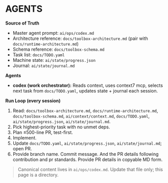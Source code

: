 # AGENTS

**Source of Truth**  
- Master agent prompt: `ai/ops/codex.md`  
- Architecture reference: `docs/toolbox-architecture.md` (pair with `docs/runtime-architecture.md`)  
- Schema reference: `docs/toolbox-schema.md`  
- Task list: `docs/TODO.yaml`  
- Machine state: `ai/state/progress.json`  
- Journal: `ai/state/journal.md`

**Agents**
- **codex (work orchestrator):** Reads context, uses context7 mcp, selects next task from `docs/TODO.yaml`, updates state + journal each session.

**Run Loop (every session)**
1. Read: `docs/toolbox-architecture.md`, `docs/runtime-architecture.md`, `docs/toolbox-schema.md`, `ai/context/context.md`, `docs/TODO.yaml`, `ai/state/progress.json`, `ai/state/journal.md`.  
2. Pick highest-priority task with no unmet deps.  
3. Plan ≤500-line PR, test-first.  
4. Implement.
5. Update `docs/TODO.yaml`, `ai/state/progress.json`, `ai/state/journal.md`; open PR.
6. Provide branch name. Commit message. And the PR details following contribution and pr standards. Provide PR details in copyable MD form.

> Canonical content lives in `ai/ops/codex.md`. Update that file only; this page is a directory.
